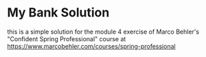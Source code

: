 # My Bank Solution

this is a simple solution for the module 4 exercise of Marco Behler's "Confident Spring Professional" course at https://www.marcobehler.com/courses/spring-professional
